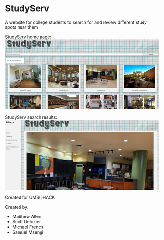 # StudyServ

A website for college students to search for and review different study spots near them

StudyServ home page:
![StudyServ home page](https://github.com/frenchytheasian/StudyServ/blob/filter/StudyServe_Index.png)

StudyServ search results:
![StudyServ search results](https://github.com/frenchytheasian/StudyServ/blob/filter/StudyServe_searchResults.png)

Created for UMSL|HACK

Created by:
- Matthew Allen
- Scott Delozier
- Michael French
- Samuel Msengi
